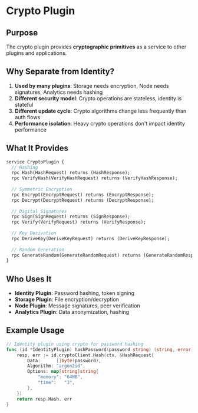 # Crypto Plugin

## Purpose

The crypto plugin provides **cryptographic primitives** as a service to other plugins and applications.

## Why Separate from Identity?

1. **Used by many plugins**: Storage needs encryption, Node needs signatures, Analytics needs hashing
2. **Different security model**: Crypto operations are stateless, identity is stateful
3. **Different update cycle**: Crypto algorithms change less frequently than auth flows
4. **Performance isolation**: Heavy crypto operations don't impact identity performance

## What It Provides

```protobuf
service CryptoPlugin {
  // Hashing
  rpc Hash(HashRequest) returns (HashResponse);
  rpc VerifyHash(VerifyHashRequest) returns (VerifyHashResponse);
  
  // Symmetric Encryption
  rpc Encrypt(EncryptRequest) returns (EncryptResponse);
  rpc Decrypt(DecryptRequest) returns (DecryptResponse);
  
  // Digital Signatures
  rpc Sign(SignRequest) returns (SignResponse);
  rpc Verify(VerifyRequest) returns (VerifyResponse);
  
  // Key Derivation
  rpc DeriveKey(DeriveKeyRequest) returns (DeriveKeyResponse);
  
  // Random Generation
  rpc GenerateRandom(GenerateRandomRequest) returns (GenerateRandomResponse);
}
```

## Who Uses It

- **Identity Plugin**: Password hashing, token signing
- **Storage Plugin**: File encryption/decryption
- **Node Plugin**: Message signatures, peer verification
- **Analytics Plugin**: Data anonymization, hashing

## Example Usage

```go
// Identity plugin using crypto for password hashing
func (id *IdentityPlugin) hashPassword(password string) (string, error) {
    resp, err := id.cryptoClient.Hash(ctx, &HashRequest{
        Data:      []byte(password),
        Algorithm: "argon2id",
        Options: map[string]string{
            "memory": "64MB",
            "time":   "3",
        },
    })
    return resp.Hash, err
}
```